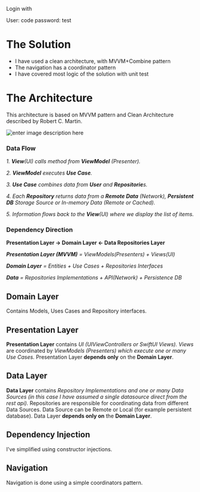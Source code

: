 Login with

User: code
password: test

# The Solution 
- I have used a clean architecture, with MVVM+Combine pattern
- The navigation has a coordinator pattern
- I have covered most logic of the solution with unit test

# The Architecture

This architecture is based on MVVM pattern and Clean Architecture described by Robert C. Martin.

![enter image description here](https://miro.medium.com/max/2000/1*N3ypUNMUGv87qUL57JyqJA.png)

### Data Flow

_1._ **_View_**_(UI)_  _calls method from_ **_ViewModel_** _(Presenter)._

_2._ **_ViewModel_** _executes_ **_Use Case_**_._

_3._ **_Use Case_** _combines data from_ **_User_** _and_ **_Repositorie_**_s._

_4. Each_ **_Repository_** _returns data from a_ **_Remote Data_** _(Network),_ **_Persistent DB_** _Storage Source or In-memory Data (Remote or Cached)._

_5. Information flows back to the_ **_View_**_(UI) where we display the list of items._

### Dependency Direction

**Presentation Layer -> Domain Layer <- Data Repositories Layer**

**_Presentation Layer (MVVM)_** _= ViewModels(Presenters) + Views(UI)_

**_Domain Layer_** _= Entities + Use Cases + Repositories Interfaces_

**_Data_** _= Repositories Implementations + API(Network) + Persistence DB_

## Domain Layer

Contains Models, Uses Cases and Repository interfaces.
## Presentation Layer

**Presentation Layer** contains _UI (UIViewControllers or SwiftUI Views). Views_ are coordinated by _ViewModels (Presenters) which execute one or many Use Cases._ Presentation Layer **depends only** on the **Domain Layer**.
## Data Layer

**Data Layer** contains _Repository Implementations and one or many Data Sources (in this case I have assumed a single datasource direct from the rest api)._ Repositories are responsible for coordinating data from different Data Sources. Data Source can be Remote or Local (for example persistent database). Data Layer **depends only on** the **Domain Layer**. 

## Dependency Injection
I've simplified using constructor injections.

## Navigation
Navigation is done using a simple coordinators pattern.

